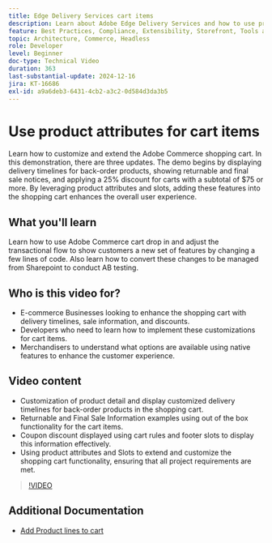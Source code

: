 ```yaml
---
title: Edge Delivery Services cart items
description: Learn about Adobe Edge Delivery Services and how to use product attributes to display new information for cart items.
feature: Best Practices, Compliance, Extensibility, Storefront, Tools and External Services
topic: Architecture, Commerce, Headless
role: Developer
level: Beginner
doc-type: Technical Video
duration: 363
last-substantial-update: 2024-12-16
jira: KT-16686
exl-id: a9a6deb3-6431-4cb2-a3c2-0d584d3da3b5
---
```

# Use product attributes for cart items

Learn how to customize and extend the Adobe Commerce shopping cart. In this demonstration, there are three updates.  The demo begins by displaying delivery timelines for back-order products, showing returnable and final sale notices, and applying a 25% discount for carts with a subtotal of $75 or more. By leveraging product attributes and slots, adding these features into the shopping cart enhances the overall user experience.

## What you'll learn

Learn how to use Adobe Commerce cart drop in and adjust the transactional flow to show customers a new set of features by changing a few lines of code.  Also learn how to convert these changes to be managed from Sharepoint to conduct AB testing.

## Who is this video for?

* E-commerce Businesses looking to enhance the shopping cart with delivery timelines, sale information, and discounts.
* Developers who need to learn how to implement these customizations for cart items.
* Merchandisers to understand what options are available using native features to enhance the customer experience.

## Video content

* Customization of product detail and display customized delivery timelines for back-order products in the shopping cart.
* Returnable and Final Sale Information examples using out of the box functionality for the cart items.
* Coupon discount displayed using cart rules and footer slots to display this information effectively.
* Using product attributes and Slots to extend and customize the shopping cart functionality, ensuring that all project requirements are met.

>[!VIDEO](https://video.tv.adobe.com/v/3441114?learn=on)


## Additional Documentation

* [Add Product lines to cart](https://experienceleague.adobe.com/developer/commerce/storefront/dropins/cart/tutorials/add-product-lines-to-cart-summary/)